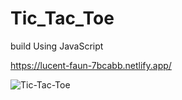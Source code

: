 # Tic_Tac_Toe
build Using JavaScript


https://lucent-faun-7bcabb.netlify.app/


![Tic-Tac-Toe](https://user-images.githubusercontent.com/96291410/208886956-e274ba0b-b884-4bba-bb49-08237c7bc941.png)
